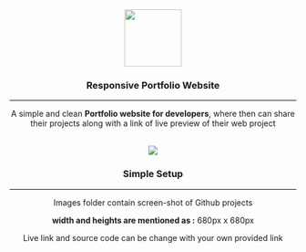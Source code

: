 <div  align="center">
<img src="https://vectr.com/tmp/aCWeGx2wL/ejAxlrqy9.svg?width=1280&height=1280&select=ejAxlrqy9page0" width="100px">

### Responsive Portfolio Website

<hr style="background-color:black;">

<p>A simple and clean <strong>Portfolio website for developers</strong>, where then can share their projects along with a link of live preview of their web project</p>

<br>


<img src="https://s7.gifyu.com/images/projectgif.gif" >





<h3>Simple Setup</h3>

<hr style="background-color:black;">

<p>Images folder contain screen-shot of Github projects</p>

<p><strong>width and heights are mentioned as :</strong> 680px x 680px</p>
<p>Live link and source code can be change with your own provided link</p>

</div>

